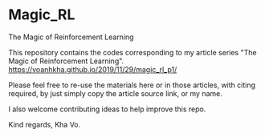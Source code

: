 # Magic_RL
The Magic of Reinforcement Learning

This repository contains the codes corresponding to my article series "The Magic of Reinforcement Learning". 
https://voanhkha.github.io/2019/11/29/magic_rl_p1/

Please feel free to re-use the materials here or in those articles, with citing required, by just simply copy the article source link, or my name.

I also welcome contributing ideas to help improve this repo.

Kind regards,
Kha Vo.
